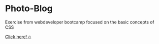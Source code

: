 # Photo-Blog
Exercise from webdeveloper bootcamp focused on the basic concepts of CSS

<a href="https://igorkix.github.io/Photo-Blog/">Click here! :fire:</a>
